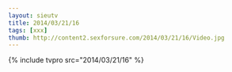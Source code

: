```yaml
--- 
layout: sieutv
title: 2014/03/21/16
tags: [xxx]
thumb: http://content2.sexforsure.com/2014/03/21/16/Video.jpg
---
```

{% include tvpro src="2014/03/21/16" %} 
